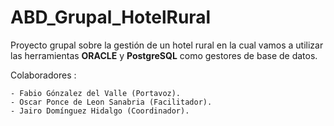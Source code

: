 # ABD_Grupal_HotelRural
Proyecto grupal sobre la gestión de un hotel rural en la cual vamos a utilizar las herramientas **ORACLE** y **PostgreSQL** como gestores de base de datos.


Colaboradores :

    - Fabio Gónzalez del Valle (Portavoz).
    - Oscar Ponce de Leon Sanabria (Facilitador).
    - Jairo Domínguez Hidalgo (Coordinador).
    



